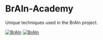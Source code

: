 # BrAIn-Academy
Unique techniques used in the BrAIn project.

<a href="https://resimlink.com/hcl48mk2" title="ResimLink - Resim Yükle"><img src="https://r.resimlink.com/hcl48mk2.png" title="ResimLink - Resim Yükle" alt="BrAIn"></a>
<a href="https://resimlink.com/FWILR4cQ" title="BrAIn-AI"><img src="https://r.resimlink.com/FWILR4cQ.png" title="ResimLink - Resim Yükle" alt="BrAIn"></a>

